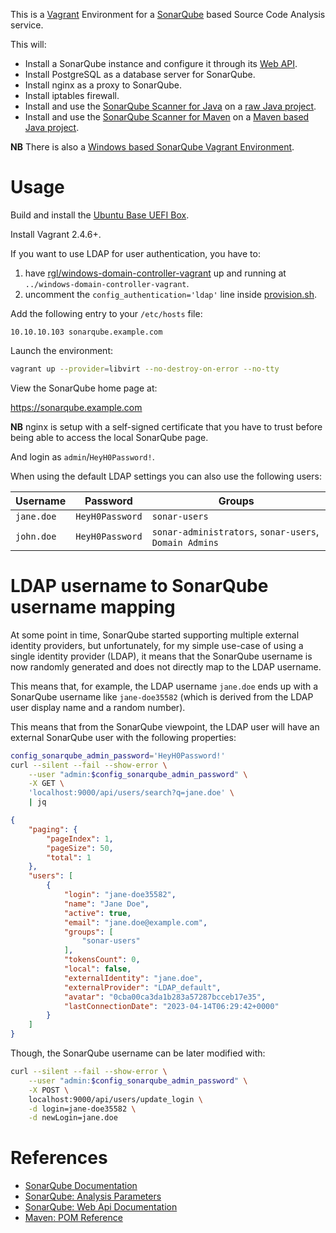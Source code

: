 This is a [Vagrant](https://www.vagrantup.com/) Environment for a [SonarQube](https://www.sonarsource.com/open-source-editions/sonarqube-community-edition/) based Source Code Analysis service.

This will:

* Install a SonarQube instance and configure it through its [Web API](https://docs.sonarsource.com/sonarqube-community-build/extension-guide/web-api/).
* Install PostgreSQL as a database server for SonarQube.
* Install nginx as a proxy to SonarQube.
* Install iptables firewall.
* Install and use the [SonarQube Scanner for Java](https://docs.sonarsource.com/sonarqube-community-build/analyzing-source-code/scanners/sonarscanner/) on a [raw Java project](https://github.com/rgl/test-ssl-connection).
* Install and use the [SonarQube Scanner for Maven](https://docs.sonarsource.com/sonarqube-community-build/analyzing-source-code/scanners/sonarscanner-for-maven/) on a [Maven based Java project](https://github.com/SonarSource/sonar-scanning-examples/tree/master/sonar-scanner-maven).

**NB** There is also a [Windows based SonarQube Vagrant Environment](https://github.com/rgl/sonarqube-windows-vagrant).


# Usage

Build and install the [Ubuntu Base UEFI Box](https://github.com/rgl/ubuntu-vagrant).

Install Vagrant 2.4.6+.

If you want to use LDAP for user authentication, you have to:

1. have [rgl/windows-domain-controller-vagrant](https://github.com/rgl/windows-domain-controller-vagrant) up and running at `../windows-domain-controller-vagrant`.
1. uncomment the `config_authentication='ldap'` line inside [provision.sh](provision.sh).

Add the following entry to your `/etc/hosts` file:

```
10.10.10.103 sonarqube.example.com
```

Launch the environment:

```bash
vagrant up --provider=libvirt --no-destroy-on-error --no-tty
```

View the SonarQube home page at:

https://sonarqube.example.com

**NB** nginx is setup with a self-signed certificate that you have to trust before being able to access the local SonarQube page.

And login as `admin`/`HeyH0Password!`.

When using the default LDAP settings you can also use the following users:

| Username    | Password        | Groups                                                    |
|-------------|-----------------|-----------------------------------------------------------|
| `jane.doe`  | `HeyH0Password` | `sonar-users`                                             |
| `john.doe`  | `HeyH0Password` | `sonar-administrators`, `sonar-users`, `Domain Admins`    |


# LDAP username to SonarQube username mapping

At some point in time, SonarQube started supporting multiple external identity providers, but unfortunately, for my simple use-case of using a single identity provider (LDAP), it means that the SonarQube username is now randomly generated and does not directly map to the LDAP username.

This means that, for example, the LDAP username `jane.doe` ends up with a SonarQube username like `jane-doe35582` (which is derived from the LDAP user display name and a random number).

This means that from the SonarQube viewpoint, the LDAP user will have an external SonarQube user with the following properties:

```bash
config_sonarqube_admin_password='HeyH0Password!'
curl --silent --fail --show-error \
    --user "admin:$config_sonarqube_admin_password" \
    -X GET \
    'localhost:9000/api/users/search?q=jane.doe' \
    | jq
```
```json
{
    "paging": {
        "pageIndex": 1,
        "pageSize": 50,
        "total": 1
    },
    "users": [
        {
            "login": "jane-doe35582",
            "name": "Jane Doe",
            "active": true,
            "email": "jane.doe@example.com",
            "groups": [
                "sonar-users"
            ],
            "tokensCount": 0,
            "local": false,
            "externalIdentity": "jane.doe",
            "externalProvider": "LDAP_default",
            "avatar": "0cba00ca3da1b283a57287bcceb17e35",
            "lastConnectionDate": "2023-04-14T06:29:42+0000"
        }
    ]
}
```

Though, the SonarQube username can be later modified with:

```bash
curl --silent --fail --show-error \
    --user "admin:$config_sonarqube_admin_password" \
    -X POST \
    localhost:9000/api/users/update_login \
    -d login=jane-doe35582 \
    -d newLogin=jane.doe
```


# References

* [SonarQube Documentation](https://docs.sonarqube.org/latest/)
* [SonarQube: Analysis Parameters](https://docs.sonarqube.org/latest/analysis/analysis-parameters/)
* [SonarQube: Web Api Documentation](https://sonarqube.example.com/web_api)
* [Maven: POM Reference](https://maven.apache.org/pom.html)
